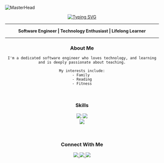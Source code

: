 ![MasterHead](https://www.bleepstatic.com/content/hl-images/2019/10/28/programming-header.jpg)



<div align="center">
  <a href="https://git.io/typing-svg"><img src="https://readme-typing-svg.demolab.com?font=Fira+Code&weight=500&size=35&duration=4000&pause=1500&color=FF6969&center=true&vCenter=true&width=435&height=65&lines=Hi+There!+%F0%9F%91%8B%F0%9F%8F%BC;I+am+Manuel+Tobal...;But+call+me+Manny!+%F0%9F%98%81" alt="Typing SVG" /></a>
</div>



<hr>
<p align="center">
    <strong>Software Engineer | Technology Enthusiast | Lifelong Learner</strong>
</p>
<hr>


<div align="center">
	<h3>About Me</h3>
</div>

<div align="center">

```
I'm a dedicated software engineer who loves technology, and learning and is deeply passionate about teaching.

My interests include:
- Family 
- Reading
- Fitness
```

</div>


</br>

<div align="center">
	<h3>Skills</h3>
</div>

<div align="center">
    <img src="https://skillicons.dev/icons?i=html,css,javascript,typescript,react,redux,nextjs,tailwind,vite,express,nodejs" />
    <img src="https://skillicons.dev/icons?i=npm,python,flask,sequelize,sqlite,postgres,aws,git,github,sentry,postman,vscode" /><br>
    <img src="https://skillicons.dev/icons?i=apple,windows" />
</div>


</br>
</br>

<div align="center">
	<h3>Connect With Me</h3>
</div>

<div align="center"> 
  <a href="mailto:contact@manueltobal.com">
    <img src="https://img.shields.io/badge/Gmail-333333?style=for-the-badge&logo=gmail&logoColor=red" />
  </a>
  <a href="https://www.linkedin.com/in/manuel-tobal-8a8127175/">
    <img src="https://img.shields.io/badge/LinkedIn-0077B5?style=for-the-badge&logo=linkedin&logoColor=white" />
  </a>
  <a href="https://manueltobal.com/">
     <img src="https://img.shields.io/badge/Portfolio-f95757?style=for-the-badge&logo=googlechrome&logoColor=white" /> <!-- sqlite, safari, google-chrome are other good icon options -->
  </a>
</div>
